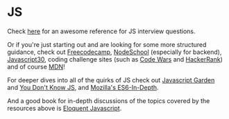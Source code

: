 # JS

Check [here](https://github.com/mi-lee/js-interview-questions) for an awesome reference for JS interview questions.

Or if you're just starting out and are looking for some more structured guidance, check out [Freecodecamp](https://www.freecodecamp.com/), [NodeSchool](https://nodeschool.io/) (especially for backend), [Javascript30](https://javascript30.com/), coding challenge sites (such as [Code Wars](https://www.codewars.com/) and [HackerRank](https://www.hackerrank.com/domains/algorithms/warmup)) and of course [MDN](https://developer.mozilla.org/en-US/docs/Web/JavaScript)!

For deeper dives into all of the quirks of JS check out [Javascript Garden](http://bonsaiden.github.io/JavaScript-Garden/) and [You Don't Know JS](https://github.com/getify/You-Dont-Know-JS), and [Mozilla's ES6-In-Depth](https://hacks.mozilla.org/category/es6-in-depth/). 

And a good book for in-depth discussions of the topics covered by the resources above is [Eloquent Javascript](http://eloquentjavascript.net/).
